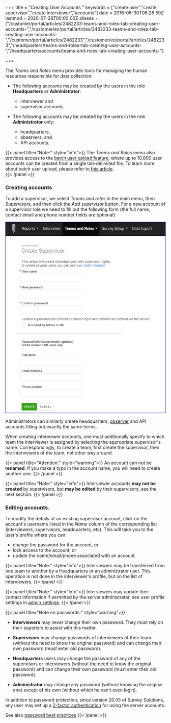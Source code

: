 ﻿+++
title = "Creating User Accounts "
keywords = ["create user","create supervisor","create interviewer","accounts"]
date = 2016-06-30T06:28:59Z
lastmod = 2020-07-28T00:00:00Z
aliases = ["/customer/portal/articles/2482233-teams-and-roles-tab-creating-user-accounts-","/customer/en/portal/articles/2482233-teams-and-roles-tab-creating-user-accounts-","/customer/portal/articles/2482233","/customer/en/portal/articles/2482233","/headquarters/teams-and-roles-tab-creating-user-accounts-","/headquarters/accounts/teams-and-roles-tab-creating-user-accounts-"]

+++

The *Teams and Roles* menu provides tools for managing the human
resources responsible for data collection:

- The following accounts may be created by the users in the role **Headquarters** or **Administrator**:
  - interviewer and
  - supervisor accounts.

- The following accounts may be created by the users in the role **Administrator** only:
  - headquarters,
  - observers, and
  - API accounts.

{{< panel title="Note:" style="info">}}
  The *Teams and Roles* menu also provides access to the [batch user upload
  feature](/headquarters/batch-user-upload), where up to 10,000 user
  accounts can be created from a single tab-delimited file. To learn more
  about batch user upload, please refer to [this article](/headquarters/accounts/batch-user-upload/).  
{{< /panel >}}

### Creating accounts

To add a supervisor, we select *Teams and roles* in the main menu, then
*Supervisors*, and then click the *Add supervisor* button. For a new account
of a supervisor role we need to fill out the following form (the full name,
contact email and phone number fields are optional):
<CENTER>
    <IMG src="images/supervisor_create.png">
</CENTER>

Administrators can similarly create headquarters,
[observer](/headquarters/accounts/survey-solutions-server-observer/) and API
accounts filling out exactly the same forms.

When creating interviewer accounts, one must additionally specify to
which team the interviewer is assigned by selecting the appropriate supervisor's
name. Correspondingly, to create a team, first create the supervisor, then
the interviewers of the team, not other way around.

{{< panel title="Attention:" style="warning">}}
An account can not be **renamed**. If you make a typo in the account name, you will need to create another one.
{{< /panel >}}

{{< panel title="Note:" style="info">}}
Interviewer accounts **may not be created** by supervisors,
but **may be edited** by their supervisors, see the next section.
{{< /panel >}}

### Editing accounts.

To modify the details of an existing supervisor account, click on the
account's username listed in the *Name* column of the corresponding
list (interviewers, supervisors, headquarters, etc). This will take you
to the user's profile where you can:

- change the password for the account, or
- lock access to the account, or
- update the name/email/phone associated with an account.

{{< panel title="Note:" style="info">}}
Interviewers may be transferred from one team to another by
a Headquarters or an administrator user. This operation is
not done in the interviewer's profile, but on the list of
interviewers.
{{< /panel >}}

{{< panel title="Note:" style="info">}}
Interviewers may update their contact information if permitted
by the server administrator, see user profile settings in
[admin settings](/headquarters/config/admin-settings/).
{{< /panel >}}


{{< panel title="Note on passwords:" style="warning">}}

- **Interviewers** may never change their own password. They must rely
on their superiors to assist with this matter.

- **Supervisors** may change passwords of interviewers of their team
(without the need to know the original password) and can change
their own password (must enter old password).

- **Headquarters** users may change the password of any of the
supervisors or interviewers (without the need to know the
original password) and can change their own password (must enter
their old password).

- **Administrator**  may change any password (without knowing the
original one) except of his own (without which he can't even
login).

In addition to password protection, since version 20.05 of
Survey Solutions, any user may set up a [2-factor authentication](/headquarters/accounts/two-factor-authentication/) for using the server accounts.

See also [password best practices](/interviewer/app/password-best-practices/)
{{< /panel >}}
